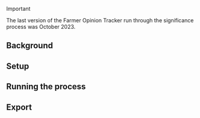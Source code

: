 > [!IMPORTANT]
> The last version of the Farmer Opinion Tracker run through the significance process was October 2023.

## Background

## Setup

## Running the process

## Export
